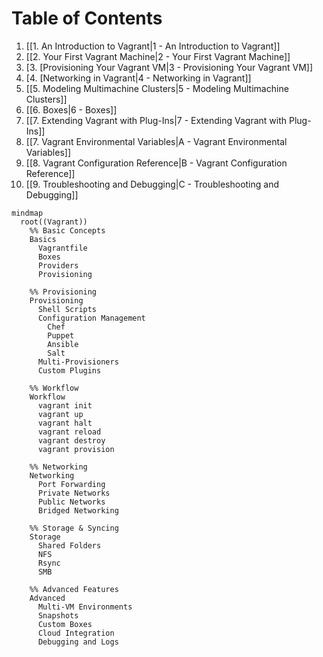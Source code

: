 # Table of Contents

1. [[1. An Introduction to Vagrant|1 - An Introduction to Vagrant]]  
2. [[2. Your First Vagrant Machine|2 - Your First Vagrant Machine]]  
3. [3. [Provisioning Your Vagrant VM|3 - Provisioning Your Vagrant VM]]  
4. [4. [Networking in Vagrant|4 - Networking in Vagrant]]  
5. [[5. Modeling Multimachine Clusters|5 - Modeling Multimachine Clusters]]  
6. [[6. Boxes|6 - Boxes]]  
7. [[7. Extending Vagrant with Plug-Ins|7 - Extending Vagrant with Plug-Ins]]  
8. [[7. Vagrant Environmental Variables|A - Vagrant Environmental Variables]]  
9. [[8. Vagrant Configuration Reference|B - Vagrant Configuration Reference]]  
10. [[9. Troubleshooting and Debugging|C - Troubleshooting and Debugging]]  


```mermaid
mindmap
  root((Vagrant))
    %% Basic Concepts
    Basics
      Vagrantfile
      Boxes
      Providers
      Provisioning

    %% Provisioning
    Provisioning
      Shell Scripts
      Configuration Management
        Chef
        Puppet
        Ansible
        Salt
      Multi-Provisioners
      Custom Plugins

    %% Workflow
    Workflow
      vagrant init
      vagrant up
      vagrant halt
      vagrant reload
      vagrant destroy
      vagrant provision

    %% Networking
    Networking
      Port Forwarding
      Private Networks
      Public Networks
      Bridged Networking

    %% Storage & Syncing
    Storage
      Shared Folders
      NFS
      Rsync
      SMB

    %% Advanced Features
    Advanced
      Multi-VM Environments
      Snapshots
      Custom Boxes
      Cloud Integration
      Debugging and Logs
```
